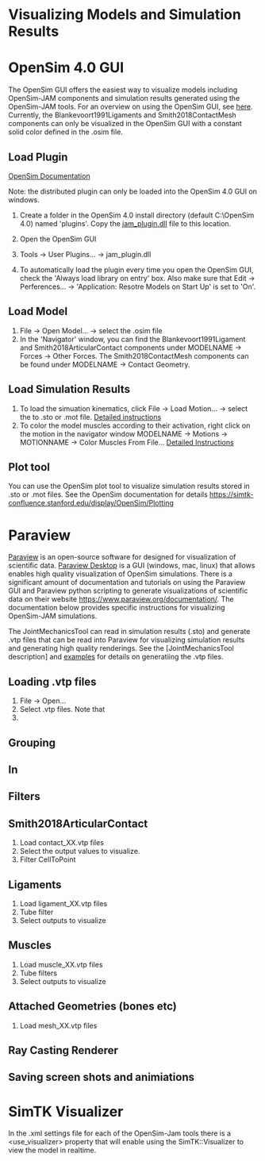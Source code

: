 # Visualizing Models and Simulation Results

# OpenSim 4.0 GUI 
The OpenSim GUI offers the easiest way to visualize models including OpenSim-JAM components and simulation results generated using the OpenSim-JAM tools. For an overview on using the OpenSim GUI, see [here](https://simtk-confluence.stanford.edu/display/OpenSim/Graphical+User+Interface). Currently, the Blankevoort1991Ligaments and Smith2018ContactMesh components can only be visualized in the OpenSim GUI with a constant solid color defined in the .osim file. 

## Load Plugin 
[OpenSim Documentation](https://simtk-confluence.stanford.edu/display/OpenSim/Using+Plugins)

Note: the distributed plugin can only be loaded into the OpenSim 4.0 GUI on windows. 

1) Create a folder in the OpenSim 4.0 install directory (default C:\OpenSim 4.0) named 'plugins'. Copy the [jam_plugin.dll](../bin/jam_plugin.dll) file to this location. 

2) Open the OpenSim GUI 

3) Tools -> User Plugins... -> jam_plugin.dll 

4) To automatically load the plugin every time you open the OpenSim GUI, check the 'Always load library on entry' box. Also make sure that Edit -> Perferences... -> 'Application: Resotre Models on Start Up' is set to 'On'.

## Load Model
1) File -> Open Model... -> select the .osim file
2) In the 'Navigator' window, you can find the Blankevoort1991Ligament and Smith2018ArticularContact components under MODELNAME -> Forces -> Other Forces. The Smith2018ContactMesh components can be found under MODELNAME -> Contact Geometry. 

## Load Simulation Results
1) To load the simuation kinematics, click File -> Load Motion... -> select the to .sto or .mot file. [Detailed instructions](https://simtk-confluence.stanford.edu/display/OpenSim/Loading+Motions)
2) To color the model muscles according to their activation, right click on the motion in the navigator window MODELNAME -> Motions -> MOTIONNAME -> Color Muscles From File... [Detailed Instructions](https://simtk-confluence.stanford.edu/display/OpenSim/Associating+Data+with+a+Motion)

## Plot tool
You can use the OpenSim plot tool to visualize simulation results stored in .sto or .mot files. See the OpenSim documentation for details https://simtk-confluence.stanford.edu/display/OpenSim/Plotting


# Paraview

[Paraview](https://www.paraview.org/) is an open-source software for designed for visualization of scientific data. [Paraview Desktop](https://www.paraview.org/desktop/) is a GUI (windows, mac, linux) that allows enables high quality visualization of OpenSim simulations. There is a significant amount of documentation and tutorials on using the Paraview GUI and Paraview python scripting to generate visualizations of scientific data on their website https://www.paraview.org/documentation/. The documentation below provides specific instructions for visualizing OpenSim-JAM simulations.   

The JointMechanicsTool can read in simulation results (.sto) and generate .vtp files that can be read into Paraview for visualizing simulation results and generating high quality renderings. See the [JointMechanicsTool description] and [examples](../examples) for details on generatiing the .vtp files. 

## Loading .vtp files
1) File -> Open... 
2) Select .vtp files. Note that 
3) 

## Grouping 

## In

## Filters

## Smith2018ArticularContact
1) Load contact_XX.vtp files 
2) Select the output values to visualize.
3) Filter CellToPoint 

## Ligaments
1) Load ligament_XX.vtp files
2) Tube filter
3) Select outputs to visualize 

## Muscles
1) Load muscle_XX.vtp files
2) Tube filters
3) Select outputs to visualize 

## Attached Geometries (bones etc)
1) Load mesh_XX.vtp files

## Ray Casting Renderer




## Saving screen shots and animiations

# SimTK Visualizer
In the .xml settings file for each of the OpenSim-Jam tools there is a <use_visualizer> property that will enable using the SimTK::Visualizer to view the model in realtime. 
